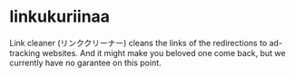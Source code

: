 linkukuriinaa
=============

Link cleaner (リンククリーナー) cleans the links of the redirections to ad-tracking websites. And it might make you beloved one come back, but we currently have no garantee on this point.
